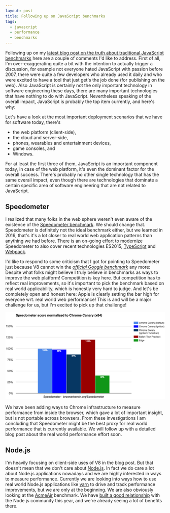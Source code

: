 ```yaml
---
layout: post
title: Following up on JavaScript benchmarks
tags:
  - javascript
  - performance
  - benchmarks
---
```


Following up on my [latest blog post on the truth about traditional JavaScript benchmarks](/2016/12/16/the-truth-about-traditional-javascript-benchmarks)
here are a couple of comments I'd like to address. First of all, I'm over-exaggerating quite a bit with the intention to actually
trigger a discussion, for example not everyone hated JavaScript with passion before 2007, there were quite a few developers who
already used it daily and who were excited to have a tool that just get's the job done (for publishing on the web). Also JavaScript
is certainly not the only important technology in software engineering these days, there are many important technologies that have
nothing to do with JavaScript. Nevertheless speaking of the overall impact, JavaScript is probably the top item currently, and
here's why:

Let's have a look at the most important deployment scenarios that we have for software today, there's

- the web platform (client-side),
- the cloud and server-side,
- phones, wearables and entertainment devices,
- game consoles, and
- Windows.

For at least the first three of them, JavaScript is an important component today, in case of the web platform, it's even the
dominant factor for the overall success. There's probably no other single technology that has the same overall impact, even
though there are technologies that dominate a certain specific area of software engineering that are not related to JavaScript.

## Speedometer

I realized that many folks in the web sphere weren't even aware of the existence of the [Speedometer benchmark](http://browserbench.org/Speedometer).
We should change that. Speedometer is definitely not the ideal benchmark either, but we learned in 2016, that's it's a lot
closer to real world web application patterns than anything we had before. There is an on-going effort to modernize Speedometer
to also cover recent technologies ES2015, [TypeScript](https://www.typescriptlang.org) and [Webpack](https://webpack.js.org).

I'd like to respond to some criticism that I got for pointing to Speedometer just because V8 cannot win the [_official Google
benchmark_](https://developers.google.com/octane) any more: Despite what folks might believe I truly believe in benchmarks as
ways to improve the web platform! Competition is key here. But competition has to reflect real improvements, so it's important
to pick the benchmark based on real world applicability, which is honestly very hard to judge. And let's be completely open and
honest here: Apple is clearly setting the bar high for everyone wrt. real world web performance! This is and will be a major
challenge for us, but I'm excited to pick up that challenge!

<img src="/images/2016/speedometer-20161219.png" title="Speedometer score" alt="Speedometer score">

We have been adding ways to Chrome infrastructure to measure performance from inside the browser, which gave a lot of important
insight, but is not portable across browsers. From these investigations I am concluding that Speedometer might be the best
proxy for real world performance that is currently available. We will follow up with a detailed blog post about the real
world performance effort soon.

## Node.js

I'm heavily focusing on client-side uses of V8 in the blog post. But that doesn't mean that we don't care about [Node.js](http://nodejs.org).
In fact we do care a lot about Node.js applications nowadays and we are highly interested in ways to measure performance.
Currently we are looking into ways how to use real world Node.js applications like [yarn](https://yarnpkg.com) to drive
and track performance improvements, but we are only at the beginning. We are also obviously looking at the
[AcmeAir](https://github.com/acmeair/acmeair-nodejs) benchmark. We have [built a good relationship](http://v8project.blogspot.de/2016/12/v8-nodejs.html)
with the Node.js community this year, and we're already seeing a lot of benefits there.
